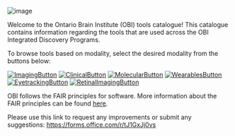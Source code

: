 ![image](https://user-images.githubusercontent.com/107212980/176284819-f6d572d7-e471-4100-92a8-43f96766cba4.png)

Welcome to the Ontario Brain Institute (OBI) tools catalogue! This catalogue contains information regarding the tools that are used across the OBI Integrated Discovery Programs. 

To browse tools based on modality, select the desired modality from the buttons below:

[![ImagingButton](https://user-images.githubusercontent.com/107212980/184239704-44c0604b-4c05-4c2b-8da5-aad4d8d89a7b.PNG)](ImagingTools.md)
[![ClinicalButton](https://user-images.githubusercontent.com/107212980/184238715-a245fc35-eae4-47ef-af75-347ab98f2999.PNG)](ClinicalTools.md)
[![MolecularButton](https://user-images.githubusercontent.com/107212980/184239278-bc7f9162-0a09-4afd-b2dd-79504658332e.PNG)](MolecularTools.md)
[![WearablesButton](https://user-images.githubusercontent.com/107212980/184240027-768bd039-28a2-4175-ad1a-5234a67f1bb3.PNG)](WearableTools.md)
[![EyetrackingButton](https://user-images.githubusercontent.com/107212980/184240444-3845cae3-c148-414a-b2fc-eccf95c1dbf4.PNG)](EyeTrackingTools.md)
[![RetinalImagingButton](https://user-images.githubusercontent.com/107212980/184235377-18ae56d9-60d2-4b5e-b49d-617c0c010372.PNG)](RetinalImagingTools.md)

OBI follows the FAIR principles for software. More information about the FAIR principles can be found [here](FAIR.md).

Please use this link to request any improvements or submit any suggestions: https://forms.office.com/r/tJ1GxJj0vs
